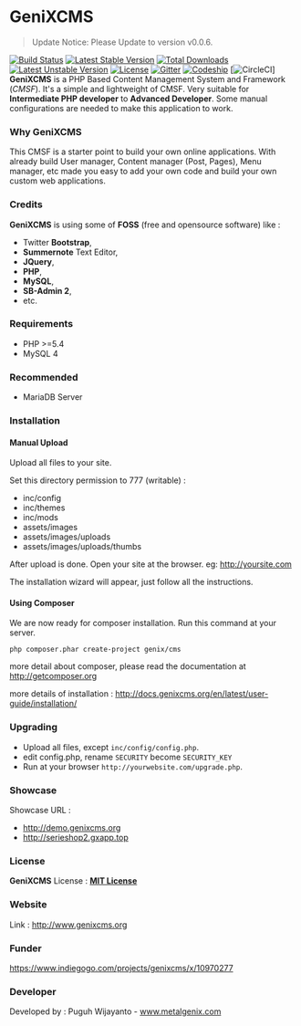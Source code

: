 # GeniXCMS
> Update Notice: Please Update to version v0.0.6.

[![Build Status](https://travis-ci.org/semplon/GeniXCMS.svg?branch=master)](https://travis-ci.org/semplon/GeniXCMS)
[![Latest Stable Version](https://poser.pugx.org/genix/cms/v/stable)](https://packagist.org/packages/genix/cms) [![Total Downloads](https://poser.pugx.org/genix/cms/downloads)](https://packagist.org/packages/genix/cms) [![Latest Unstable Version](https://poser.pugx.org/genix/cms/v/unstable)](https://packagist.org/packages/genix/cms) [![License](https://poser.pugx.org/genix/cms/license)](https://packagist.org/packages/genix/cms)
[![Gitter](https://badges.gitter.im/Join%20Chat.svg)](https://gitter.im/semplon/GeniXCMS?utm_source=badge&utm_medium=badge&utm_campaign=pr-badge&utm_content=badge)
[![Codeship](https://codeship.com/projects/64d60110-3e1c-0133-6054-5a0949beaeb8/status?branch=master)](https://codeship.com/projects/102695)
[![CircleCI](https://circleci.com/gh/semplon/GeniXCMS.svg?style=shield&circle-token=c2ef105b7d61e90dadd066ad0e25e3f53d97c6c1)]
**GeniXCMS** is a PHP Based Content Management System and Framework (*CMSF*). It's a simple and lightweight of CMSF. Very suitable for **Intermediate PHP developer** to **Advanced Developer**. Some manual configurations are needed to make this application to work. 

### Why GeniXCMS
This CMSF is a starter point to build your own online applications. With already build User manager, Content manager (Post, Pages), Menu manager, etc made you easy to add your own code and build your own custom web applications. 

### Credits
**GeniXCMS** is using some of **FOSS** (free and opensource software) like :
- Twitter **Bootstrap**, 
- **Summernote** Text Editor, 
- **JQuery**, 
- **PHP**, 
- **MySQL**, 
- **SB-Admin 2**,
- etc. 

### Requirements
* PHP >=5.4
* MySQL 4

### Recommended
* MariaDB Server

### Installation

#### Manual Upload

Upload all files to your site. 

Set this directory permission to 777 (writable) :

- inc/config
- inc/themes
- inc/mods
- assets/images
- assets/images/uploads
- assets/images/uploads/thumbs


After upload is done. Open your site at the browser. eg: http://yoursite.com

The installation wizard will appear, just follow all the instructions.

#### Using Composer 

We are now ready for composer installation. Run this command at your server.

`php composer.phar create-project genix/cms`

more detail about composer, please read the documentation at http://getcomposer.org

more details of installation : 
http://docs.genixcms.org/en/latest/user-guide/installation/

### Upgrading 

- Upload all files, except `inc/config/config.php`. 
- edit config.php, rename `SECURITY` become `SECURITY_KEY`
- Run at your browser `http://yourwebsite.com/upgrade.php`.

### Showcase
Showcase URL : 
- http://demo.genixcms.org
- http://serieshop2.gxapp.top

### License
**GeniXCMS** License : [**MIT License**](LICENSE)

### Website
Link : http://www.genixcms.org

### Funder 
https://www.indiegogo.com/projects/genixcms/x/10970277

### Developer
Developed by : Puguh Wijayanto - www.metalgenix.com
